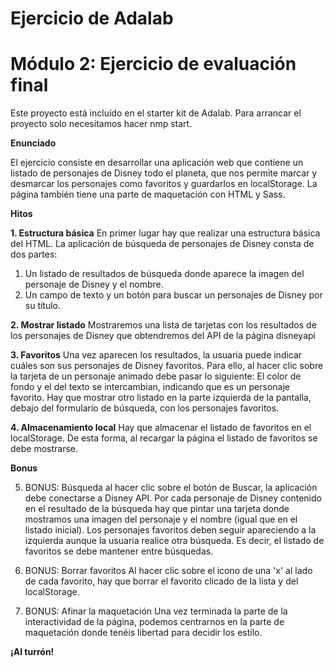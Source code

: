 # Ejercicio de Adalab
# Módulo 2: Ejercicio de evaluación final

Este proyecto está incluído en el starter kit de Adalab. Para arrancar el proyecto solo necesitamos hacer nmp start.

**Enunciado** 

El ejercicio consiste en desarrollar una aplicación web que contiene un listado de personajes de Disney todo el planeta, que nos permite marcar y desmarcar los personajes como favoritos y guardarlos en localStorage.
La página también tiene una parte de maquetación con HTML y Sass.

**Hitos**

**1. Estructura básica**
En primer lugar hay que realizar una estructura básica del HTML. 
La aplicación de búsqueda de personajes de Disney consta de dos partes:
  1. Un listado de resultados de búsqueda donde aparece la imagen del personaje de Disney y el nombre. 
  2. Un campo de texto y un botón para buscar un personajes de Disney por su título.

**2. Mostrar listado**
Mostraremos una lista de tarjetas con los resultados de los personajes de Disney que obtendremos del API de
la página disneyapi

**3. Favoritos**
Una vez aparecen los resultados, la usuaria puede indicar cuáles son sus personajes de Disney favoritos. Para ello, al hacer clic sobre la tarjeta de un personaje animado debe pasar lo siguiente:
El color de fondo y el del texto se intercambian, indicando que es un personaje favorito.
Hay que mostrar otro listado en la parte izquierda de la pantalla, debajo del formulario de búsqueda, con los personajes favoritos. 

**4. Almacenamiento local**
Hay que almacenar el listado de favoritos en el localStorage. De esta forma, al recargar la página el listado de favoritos se debe mostrarse.

**Bonus**

5. BONUS: Búsqueda
al hacer clic sobre el botón de Buscar, la aplicación debe conectarse a Disney API.
Por cada personaje de Disney contenido en el resultado de la búsqueda hay que pintar una tarjeta donde mostramos una imagen del personaje y el nombre (igual que en el listado inicial).
Los personajes favoritos deben seguir apareciendo a la izquierda aunque la usuaria realice otra búsqueda. Es decir, el listado de favoritos se debe mantener entre búsquedas.

6. BONUS: Borrar favoritos
Al hacer clic sobre el icono de una 'x' al lado de cada favorito, hay que borrar el favorito clicado de la lista y del localStorage.

9. BONUS: Afinar la maquetación
Una vez terminada la parte de la interactividad de la página, podemos centrarnos en la parte de maquetación donde tenéis libertad para decidir los estilo. 

**¡Al turrón!**
